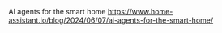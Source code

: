  AI agents for the smart home
https://www.home-assistant.io/blog/2024/06/07/ai-agents-for-the-smart-home/